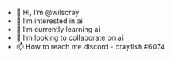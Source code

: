 - 👋 Hi, I’m @wilscray
- 👀 I’m interested in ai
- 🌱 I’m currently learning ai
- 💞️ I’m looking to collaborate on ai
- 📫 How to reach me discord - crayfish #6074

<!---
wilscray/wilscray is a ✨ special ✨ repository because its `README.md` (this file) appears on your GitHub profile.
You can click the Preview link to take a look at your changes.
--->

